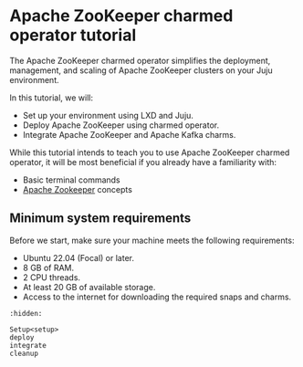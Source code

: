 # Apache ZooKeeper charmed operator tutorial

The Apache ZooKeeper charmed operator simplifies the deployment, management, and scaling of Apache ZooKeeper clusters on your Juju environment. 

In this tutorial, we will:

* Set up your environment using LXD and Juju.
* Deploy Apache ZooKeeper using charmed operator.
* Integrate Apache ZooKeeper and Apache Kafka charms.

While this tutorial intends to teach you to use Apache ZooKeeper charmed operator, it will be most beneficial if you already have a familiarity with:

* Basic terminal commands
* [Apache Zookeeper](https://zookeeper.apache.org/) concepts

## Minimum system requirements

Before we start, make sure your machine meets the following requirements:

* Ubuntu 22.04 (Focal) or later.
* 8 GB of RAM.
* 2 CPU threads.
* At least 20 GB of available storage.
* Access to the internet for downloading the required snaps and charms.


```{toctree}
:hidden:

Setup<setup>
deploy
integrate
cleanup
```
